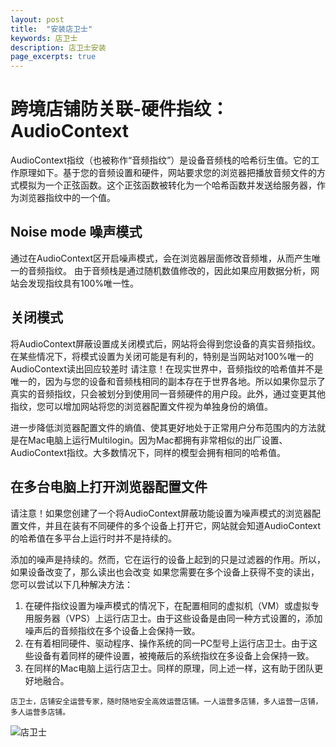 ```yaml
---
layout: post
title:  "安装店卫士"
keywords: 店卫士
description: 店卫士安装 
page_excerpts: true
---
```

# 跨境店铺防关联-硬件指纹：AudioContext
AudioContext指纹（也被称作“音频指纹”）是设备音频栈的哈希衍生值。它的工作原理如下。基于您的音频设置和硬件，网站要求您的浏览器把播放音频文件的方式模拟为一个正弦函数。这个正弦函数被转化为一个哈希函数并发送给服务器，作为浏览器指纹中的一个值。
## Noise mode 噪声模式
通过在AudioContext区开启噪声模式，会在浏览器层面修改音频堆，从而产生唯一的音频指纹。
由于音频栈是通过随机数值修改的，因此如果应用数据分析，网站会发现指纹具有100%唯一性。
## 关闭模式
将AudioContext屏蔽设置成关闭模式后，网站将会得到您设备的真实音频指纹。
在某些情况下，将模式设置为关闭可能是有利的，特别是当网站对100%唯一的AudioContext读出回应较差时
请注意！在现实世界中，音频指纹的哈希值并不是唯一的，因为与您的设备和音频栈相同的副本存在于世界各地。所以如果你显示了真实的音频指纹，只会被划分到使用同一音频硬件的用户段。此外，通过变更其他指纹，您可以增加网站将您的浏览器配置文件视为单独身份的熵值。

进一步降低浏览器配置文件的熵值、使其更好地处于正常用户分布范围内的方法就是在Mac电脑上运行Multilogin。因为Mac都拥有非常相似的出厂设置、AudioContext指纹。大多数情况下，同样的模型会拥有相同的哈希值。
## 在多台电脑上打开浏览器配置文件
请注意！如果您创建了一个将AudioContext屏蔽功能设置为噪声模式的浏览器配置文件，并且在装有不同硬件的多个设备上打开它，网站就会知道AudioContext的哈希值在多平台上运行时并不是持续的。

添加的噪声是持续的。然而，它在运行的设备上起到的只是过滤器的作用。所以，如果设备改变了，那么读出也会改变
如果您需要在多个设备上获得不变的读出，您可以尝试以下几种解决方法：
1. 在硬件指纹设置为噪声模式的情况下，在配置相同的虚拟机（VM）或虚拟专用服务器（VPS）上运行店卫士。由于这些设备是由同一种方式设置的，添加噪声后的音频指纹在多个设备上会保持一致。
2. 在有着相同硬件、驱动程序、操作系统的同一PC型号上运行店卫士。由于这些设备有着同样的硬件设置，被掩蔽后的系统指纹在多设备上会保持一致。
3. 在同样的Mac电脑上运行店卫士。同样的原理，同上述一样，这有助于团队更好地融合。

```
店卫士，店铺安全运营专家，随时随地安全高效运营店铺。一人运营多店铺，多人运营一店铺，多人运营多店铺。
```

![店卫士]({{site.baseurl}}/assets/banner.png)

